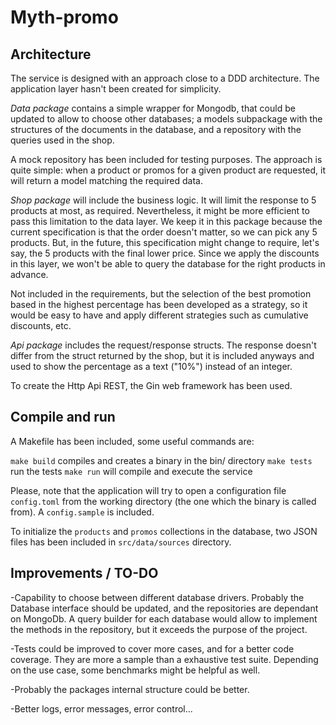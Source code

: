# Myth-promo 

## Architecture

The service is designed with an approach close to a DDD architecture. The application layer hasn't been created for simplicity.

*Data package* contains a simple wrapper for Mongodb, that could be updated to allow to choose other databases; a models subpackage with the structures of the documents in the database, and a repository with the queries used in the shop.

A mock repository has been included for testing purposes. The approach is quite simple: when a product or promos for a given product are requested, it will return a model matching the required data.

*Shop package* will include the business logic. It will limit the response to 5 products at most, as required. Nevertheless, it might be more efficient to pass this limitation to the data layer. We keep it in this package because the current specification is that the order doesn't matter, so we can pick any 5 products. But, in the future, this specification might change to require, let's say, the 5 products with the final lower price. Since we apply the discounts in this layer, we won't be able to query the database for the right products in advance.

Not included in the requirements, but the selection of the best promotion based in the highest percentage has been developed as a strategy, so it would be easy to have and apply different strategies such as cumulative discounts, etc.

*Api package* includes the request/response structs. The response doesn't differ from the struct returned by the shop, but it is included anyways and used to show the percentage as a text ("10%") instead of an integer.

To create the Http Api REST, the Gin web framework has been used.

## Compile and run

A Makefile has been included, some useful commands are:

`make build` compiles and creates a binary in the bin/ directory
`make tests` run the tests
`make run` will compile and execute the service

Please, note that the application will try to open a configuration file `config.toml` from the working directory (the one which the binary is called from). A `config.sample` is included.

To initialize the `products` and `promos` collections in the database, two JSON files has been included in `src/data/sources` directory.

## Improvements / TO-DO

-Capability to choose between different database drivers. Probably the Database interface should be updated, and the repositories are dependant on MongoDb. A query builder for each database would allow to implement the methods in the repository, but it exceeds the purpose of the project.

-Tests could be improved to cover more cases, and for a better code coverage. They are more a sample than a exhaustive test suite. Depending on the use case, some benchmarks might be helpful as well.

-Probably the packages internal structure could be better. 

-Better logs, error messages, error control...